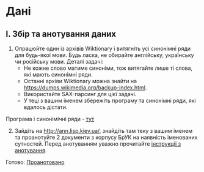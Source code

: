 # Дані

## I. Збір та анотування даних

1. Опрацюйте один із архівів Wiktionary і витягніть усі синонімні ряди для будь-якої мови. Будь ласка, не обирайте англійську, українську чи російську мови. Деталі задачі:
   * Не кожне слово матиме синоніми, тож витягайте лише ті слова, які мають синонімні ряди.
   * Останні архіви Wiktionary можна знайти на <https://dumps.wikimedia.org/backup-index.html>.
   * Використайте SAX-парсинг для цієї задачі.
   * У теці з вашим іменем збережіть програму та синонімні ряди, які вдалось дістати.

Програма і синонімічні ряди - [тут](./slovak_synonyms.ipynb)

2. Зайдіть на <http://ann.lisp.kiev.ua/>, знайдіть там теку з вашим іменем та проанотуйте 2 документи з корпусу БрУК на наявність іменованих сутностей. Перед анотуванням уважно прочитайте [інструкції з анотування](https://github.com/lang-uk/ner-uk/blob/master/doc/README.md).

Готово: [Проанотовано](http://ann.lisp.kiev.ua/ann/DmytroBudashnyi/)